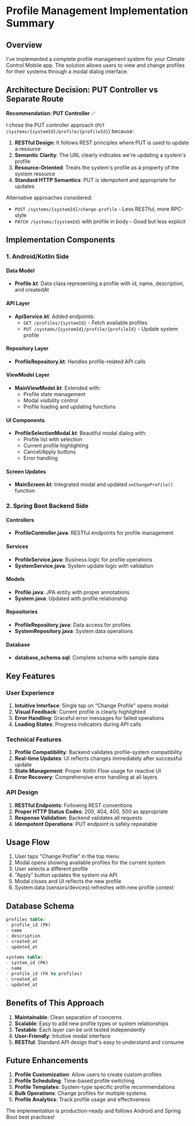 # Profile Management Implementation Summary

## Overview
I've implemented a complete profile management system for your Climate Control Mobile app. The solution allows users to view and change profiles for their systems through a modal dialog interface.

## Architecture Decision: PUT Controller vs Separate Route

**Recommendation: PUT Controller** ✅

I chose the PUT controller approach (`PUT /systems/{systemId}/profile/{profileId}`) because:

1. **RESTful Design**: It follows REST principles where PUT is used to update a resource
2. **Semantic Clarity**: The URL clearly indicates we're updating a system's profile
3. **Resource-Oriented**: Treats the system's profile as a property of the system resource
4. **Standard HTTP Semantics**: PUT is idempotent and appropriate for updates

Alternative approaches considered:
- `POST /systems/{systemId}/change-profile` - Less RESTful, more RPC-style
- `PATCH /systems/{systemId}` with profile in body - Good but less explicit

## Implementation Components

### 1. Android/Kotlin Side

#### Data Model
- **Profile.kt**: Data class representing a profile with id, name, description, and createdAt

#### API Layer
- **ApiService.kt**: Added endpoints:
  - `GET /profiles/{systemId}` - Fetch available profiles
  - `PUT /systems/{systemId}/profile/{profileId}` - Update system profile

#### Repository Layer
- **ProfileRepository.kt**: Handles profile-related API calls

#### ViewModel Layer
- **MainViewModel.kt**: Extended with:
  - Profile state management
  - Modal visibility control
  - Profile loading and updating functions

#### UI Components
- **ProfileSelectionModal.kt**: Beautiful modal dialog with:
  - Profile list with selection
  - Current profile highlighting
  - Cancel/Apply buttons
  - Error handling

#### Screen Updates
- **MainScreen.kt**: Integrated modal and updated `onChangeProfile()` function

### 2. Spring Boot Backend Side

#### Controllers
- **ProfileController.java**: RESTful endpoints for profile management

#### Services
- **ProfileService.java**: Business logic for profile operations
- **SystemService.java**: System update logic with validation

#### Models
- **Profile.java**: JPA entity with proper annotations
- **System.java**: Updated with profile relationship

#### Repositories
- **ProfileRepository.java**: Data access for profiles
- **SystemRepository.java**: System data operations

#### Database
- **database_schema.sql**: Complete schema with sample data

## Key Features

### User Experience
1. **Intuitive Interface**: Single tap on "Change Profile" opens modal
2. **Visual Feedback**: Current profile is clearly highlighted
3. **Error Handling**: Graceful error messages for failed operations
4. **Loading States**: Progress indicators during API calls

### Technical Features
1. **Profile Compatibility**: Backend validates profile-system compatibility
2. **Real-time Updates**: UI reflects changes immediately after successful update
3. **State Management**: Proper Kotlin Flow usage for reactive UI
4. **Error Recovery**: Comprehensive error handling at all layers

### API Design
1. **RESTful Endpoints**: Following REST conventions
2. **Proper HTTP Status Codes**: 200, 404, 400, 500 as appropriate
3. **Response Validation**: Backend validates all requests
4. **Idempotent Operations**: PUT endpoint is safely repeatable

## Usage Flow

1. User taps "Change Profile" in the top menu
2. Modal opens showing available profiles for the current system
3. User selects a different profile
4. "Apply" button updates the system via API
5. Modal closes and UI reflects the new profile
6. System data (sensors/devices) refreshes with new profile context

## Database Schema

```sql
profiles table:
- profile_id (PK)
- name
- description
- created_at
- updated_at

systems table:
- system_id (PK)
- name
- profile_id (FK to profiles)
- created_at
- updated_at
```

## Benefits of This Approach

1. **Maintainable**: Clean separation of concerns
2. **Scalable**: Easy to add new profile types or system relationships
3. **Testable**: Each layer can be unit tested independently
4. **User-Friendly**: Intuitive modal interface
5. **RESTful**: Standard API design that's easy to understand and consume

## Future Enhancements

1. **Profile Customization**: Allow users to create custom profiles
2. **Profile Scheduling**: Time-based profile switching
3. **Profile Templates**: System-type specific profile recommendations
4. **Bulk Operations**: Change profiles for multiple systems
5. **Profile Analytics**: Track profile usage and effectiveness

The implementation is production-ready and follows Android and Spring Boot best practices!
